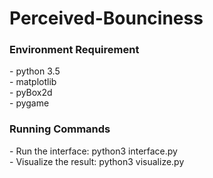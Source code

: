 # Perceived-Bounciness

<h3>Environment Requirement</h3>
- python 3.5 <br>
- matplotlib <br>
- pyBox2d <br>
- pygame

<h3>Running Commands</h3>
- Run the interface: python3 interface.py <br>
- Visualize the result: python3 visualize.py